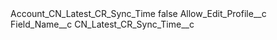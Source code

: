 <?xml version="1.0" encoding="UTF-8"?>
<CustomMetadata xmlns="http://soap.sforce.com/2006/04/metadata" xmlns:xsi="http://www.w3.org/2001/XMLSchema-instance" xmlns:xsd="http://www.w3.org/2001/XMLSchema">
    <label>Account_CN_Latest_CR_Sync_Time</label>
    <protected>false</protected>
    <values>
        <field>Allow_Edit_Profile__c</field>
        <value xsi:nil="true"/>
    </values>
    <values>
        <field>Field_Name__c</field>
        <value xsi:type="xsd:string">CN_Latest_CR_Sync_Time__c</value>
    </values>
</CustomMetadata>

